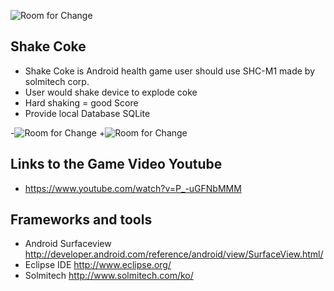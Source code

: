  ![Room for Change](http://cfile29.uf.tistory.com/image/223A6F4C567BF6C433DFB7)
 
  ## Shake Coke
 
 * Shake Coke is Android health game user should use SHC-M1 made by solmitech corp.
 * User would shake device to explode coke
 * Hard shaking = good Score
 * Provide local Database SQLite
 
-![Room for Change](http://cfile22.uf.tistory.com/image/2117CA50567BF46F2F7081)
+![Room for Change](http://cfile26.uf.tistory.com/image/2216EE50567BF479316266)
 
   ## Links to the Game Video Youtube
 
 * https://www.youtube.com/watch?v=P_-uGFNbMMM
 
  ## Frameworks and tools
 
 * Android Surfaceview http://developer.android.com/reference/android/view/SurfaceView.html/
 * Eclipse IDE http://www.eclipse.org/
 * Solmitech http://www.solmitech.com/ko/
